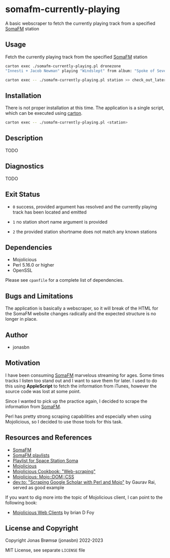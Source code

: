 # somafm-currently-playing

A basic webscraper to fetch the currently playing track from a specified [SomaFM] station

## Usage

Fetch the currently playing track from the specified [SomaFM] station

```bash
carton exec ./somafm-currently-playing.pl dronezone
"Innesti + Jacob Newman" playing "Windslept" from album: "Spoke of Several"
```

```bash
carton exec -- ./somafm-currently-playing.pl station >> check_out_later.txt
```

## Installation

There is not proper installation at this time. The application is a single script, which can be executed using [carton](https://metacpan.org/pod/Carton).

```bash
carton exec -- ./somafm-currently-playing.pl <station>
```

## Description

TODO

## Diagnostics

TODO

## Exit Status

- `0` success, provided argument has resolved and the currently playing track has been located and emitted

- `1` no station short name argument is provided

- `2` the provided station shortname does not match any known stations

## Dependencies

- Mojolicious
- Perl 5.16.0 or higher
- OpenSSL

Please see `cpanfile` for a complete list of dependencies.

## Bugs and Limitations

The application is basically a webscraper, so it will break of the HTML for the SomaFM website changes radically and the expected structure is no longer in place.

## Author

- jonasbn

## Motivation

I have been consuming [SomaFM] marvelous streaming for ages. Some times tracks I listen too stand out and I want to save them for later. I used to do this using  **AppleScript** to fetch the information from iTunes, however the source code was lost at some point.

Since I wanted to pick up the practice again, I decided to scrape the information from [SomaFM].

Perl has pretty strong scraping capabilities and especially when using Mojolicious, so I decided to use those tools for this task.

## Resources and References

- [SomaFM]
- [SomaFM playlists](https://somafm.com/playlist/)
- [Playlist for Space Station Soma](https://somafm.com/spacestation/songhistory.html)
- [Mojolicious](https://mojolicious.org/)
- [Mojolicious Cookbook: "Web-scraping"](https://docs.mojolicious.org/Mojolicious/Guides/Cookbook#Web-scraping)
- [Mojolicious: Mojo::DOM::CSS](https://docs.mojolicious.org/Mojo/DOM/CSS)
- [dev.to: "Scraping Google Scholar with Perl and Mojo"](https://dev.to/raigaurav/scrapping-google-scholar-with-perl-and-mojo-4neg) by Gaurav Rai, served as good example

If you want to dig more into the topic of Mojolicious client, I can point to the following book:

- [Mojolicious Web Clients](https://leanpub.com/mojo_web_clients) by brian D Foy

## License and Copyright

Copyright Jonas Brømsø (jonasbn) 2022-2023

MIT License, see separate `LICENSE` file

[SomaFM]: https://somafm.com/
